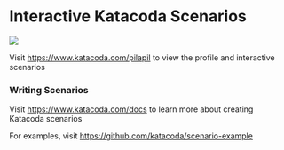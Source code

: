 # Interactive Katacoda Scenarios

[![](http://shields.katacoda.com/katacoda/pilapil/count.svg)](https://www.katacoda.com/pilapil "Get your profile on Katacoda.com")

Visit https://www.katacoda.com/pilapil to view the profile and interactive scenarios

### Writing Scenarios
Visit https://www.katacoda.com/docs to learn more about creating Katacoda scenarios

For examples, visit https://github.com/katacoda/scenario-example
